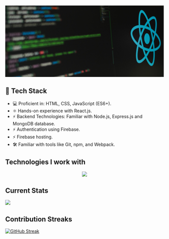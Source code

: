 ![React cover image!](/images/cover-photo/lautaro-andreani-UYsBCu9RP3Y-unsplash%20(1).jpg)

<!--
**smbmunna/smbmunna** is a ✨ _special_ ✨ repository because its `README.md` (this file) appears on your GitHub profile.

Here are some ideas to get you started:

- 🔭 I’m currently working on ...
- 🌱 I’m currently learning ...
- 👯 I’m looking to collaborate on ...
- 🤔 I’m looking for help with ...
- 💬 Ask me about ...
- 📫 How to reach me: ...
- 😄 Pronouns: ...
- ⚡ Fun fact: ...
-->
## 🔧 Tech Stack
- 💻 Proficient in: HTML, CSS, JavaScript (ES6+).
- ⚛️ Hands-on experience with React.js.
- ⚡ Backend Technologies: Familiar with Node.js, Express.js and MongoDB database. 
- ⚡ Authentication using Firebase.
- ⚡ Firebase hosting. 
- 🛠️ Familiar with tools like Git, npm, and Webpack.

## Technologies I work with

<p align="center">
  <a href="https://skillicons.dev">
    <img src="https://skillicons.dev/icons?i=html,css,tailwind,js,react,express,firebase,mongodb,nodejs,git,&perline=5" />
  </a>
</p>

## Current Stats

![](https://github-profile-summary-cards.vercel.app/api/cards/profile-details?username=smbmunna&theme=github_dark)

## Contribution Streaks
[![GitHub Streak](https://github-readme-streak-stats.herokuapp.com?user=smbmunna&theme=dark)](https://git.io/streak-stats)
